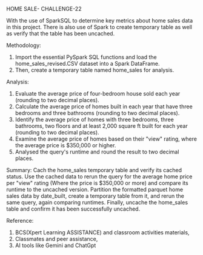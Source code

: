 HOME SALE- CHALLENGE-22 

With the use of SparkSQL to determine key metrics about home sales data in this project. There is also use of Spark to create temporary 
table as well as verify that the table has been uncached. 

Methodology: 

1. Import the essential PySpark SQL functions and load the home_sales_revised.CSV dataset into a Spark DataFrame.
2. Then, create a temporary table named home_sales for analysis.

Analysis: 

1. Evaluate the average price of four-bedroom house sold each year (rounding to two decimal places).
2. Calculate the average price of homes built in each year that have three bedrooms and three bathrooms (rounding to two decimal places). 
3. Identify the average price of homes with three bedrooms, three bathrooms, two floors and at least 2,000 square ft built for each year (rounding to two decimal places).
4. Examine the average price of homes based on their "view" rating, where the average price is $350,000 or higher.
5. Analysed the query's runtime and round the result to two decimal places. 

Summary: 
 Cach the home_sales temporary table and verify its cached status. Use the cached data to rerun the query for the average 
 home price per "view" rating (Where the price is $350,000 or more) and compare its runtime to the uncached version. 
 Partition the formatted parquet home sales data by date_built, create a temporary table from it, and rerun the same query, 
 again comparing runtimes. Finally, uncache the home_sales table and confirm it has been successfully uncached. 

Reference: 

1. BCS(Xpert Learning ASSISTANCE) and classroom activities materials, 
2. Classmates and peer assistance,
3. AI tools like Gemini and ChatGpt


